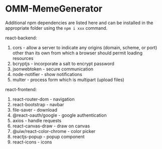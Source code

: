 # OMM-MemeGenerator

Additional npm dependencies are listed here and can be installed in the appropriate folder using the ```npm i xxx``` command.

react-backend:
1. cors - allow a server to indicate any origins (domain, scheme, or port) other than its own from which a browser should permit loading resources
2. bcryptjs - incorporate a salt to encrypt password
3. jsonwebtoken - secure communication
4. node-notifier - show notifications
5. multer - process form which is multipart (upload files)

react-frontend:
1. react-router-dom - navigation
2. react-bootstrap - navbar
3. file-saver - download
4. @react-oauth/google - google authentication
5. axios - handle requests
6. react-canvas-draw - draw on canvas 
7. @uiw/react-color-chrome - color picker
8. reactjs-popup - popup component
9. react-icons - icons

